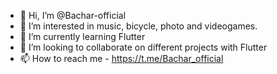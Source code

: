 - 👋 Hi, I’m @Bachar-official
- 👀 I’m interested in music, bicycle, photo and videogames.
- 🌱 I’m currently learning Flutter
- 💞️ I’m looking to collaborate on different projects with Flutter
- 📫 How to reach me - https://t.me/Bachar_official

<!---
Bachar-official/Bachar-official is a ✨ special ✨ repository because its `README.md` (this file) appears on your GitHub profile.
You can click the Preview link to take a look at your changes.
--->

